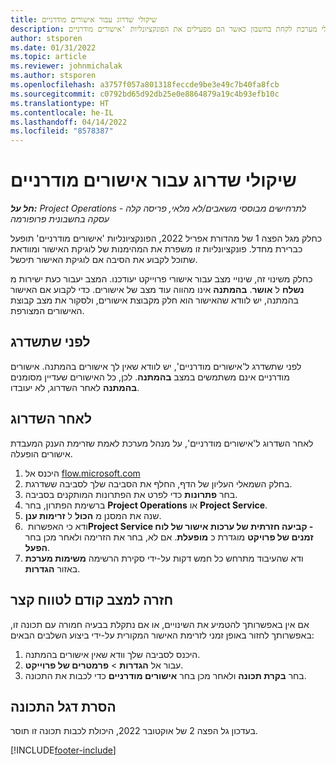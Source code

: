 ```yaml
---
title: שיקולי שדרוג עבור אישורים מודרניים
description: הנושא עובר על הנקודות שעל מנהלי מערכת לקחת בחשבון כאשר הם מפעילים את הפונקציונליות 'אישורים מודרניים'.
author: stsporen
ms.date: 01/31/2022
ms.topic: article
ms.reviewer: johnmichalak
ms.author: stsporen
ms.openlocfilehash: a3757f057a801318feccde9be3e49c7b40fa8fcb
ms.sourcegitcommit: c0792bd65d92db25e0e8864879a19c4b93efb10c
ms.translationtype: HT
ms.contentlocale: he-IL
ms.lasthandoff: 04/14/2022
ms.locfileid: "8578387"
---
```

# <a name="upgrade-considerations-for-modern-approvals"></a>שיקולי שדרוג עבור אישורים מודרניים 

_**חל על:** Project Operations לתרחישים מבוססי משאבים/לא מלאי, פריסה קלה - עסקה בחשבונית פרופורמה_

כחלק מגל הפצה 1 של מהדורת אפריל 2022, הפונקציונליות 'אישורים מודרניים' תופעל כברירת מחדל. פונקציונליות זו משפרת את המהימנות של לוגיקת האישור ומוודאת שתוכל לקבוע את הסיבה אם לוגיקת האישור תיכשל.

כחלק משינוי זה, שינויי מצב עבור אישורי פרוייקט יעודכנו. המצב יעבור כעת ישירות מ **נשלח** ל **אושר**. **בהמתנה** אינו מהווה עוד מצב של אישורים. כדי לקבוע אם האישור בהמתנה, יש לוודא שהאישור הוא חלק מקבוצת אישורים, ולסקור את מצב קבוצת האישורים המצורפת.

## <a name="before-you-upgrade"></a>לפני שתשדרג

לפני שתשדרג ל'אישורים מודרניים', יש לוודא שאין לך אישורים בהמתנה. אישורים מודרניים אינם משתמשים במצב **בהמתנה**. לכן, כל האישורים שעדיין מסומנים **בהמתנה** לאחר השדרוג, לא יעובדו.

## <a name="after-you-upgrade"></a>לאחר השדרוג

לאחר השדרוג ל'אישורים מודרניים', על מנהל מערכת לאמת שזרימת הענק המעבדת אישורים הופעלה.

1. היכנס אל [flow.microsoft.com](https://flow.microsoft.com)
2. בחלק השמאלי העליון של הדף, החלף את הסביבה שלך לסביבה ששדרגת.
3. בחר **פתרונות** כדי לפרט את הפתרונות המותקנים בסביבה.
4. ברשימת הפתרון, בחר **Project Operations** או **Project Service**.
5. שנה את המסנן מ **הכול** ל **זרימות ענן**.
6. ודא כי האפשרות **‏Project Service ‏- קביעה חזרתית של ערכות אישור של לוח זמנים של פרויקט** מוגדרת כ **מופעלת**. אם לא, בחר את הזרימה ולאחר מכן בחר **הפעל**.
7. ודא שהעיבוד מתרחש כל חמש דקות על-ידי סקירת הרשימה **משימות מערכת** באזור **הגדרות**.

## <a name="short-term-rollback"></a>חזרה למצב קודם לטווח קצר

אם אין באפשרותך להטמיע את השינויים, או אם נתקלת בבעיה חמורה עם תכונה זו, באפשרותך לחזור באופן זמני לזרימת האישור המקורית על-ידי ביצוע השלבים הבאים:
1. היכנס לסביבה שלך וודא שאין אישורים בהמתנה.
2. עבור אל **הגדרות** > **פרמטרים של פרוייקט**.
3. בחר **בקרת תכונה** ולאחר מכן בחר **אישורים מודרניים** כדי לכבות את התכונה.

## <a name="removing-the-feature-flag"></a>הסרת דגל התכונה

בעדכון גל הפצה 2 של אוקטובר 2022, היכולת לכבות תכונה זו תוסר.

[!INCLUDE[footer-include](../includes/footer-banner.md)]

